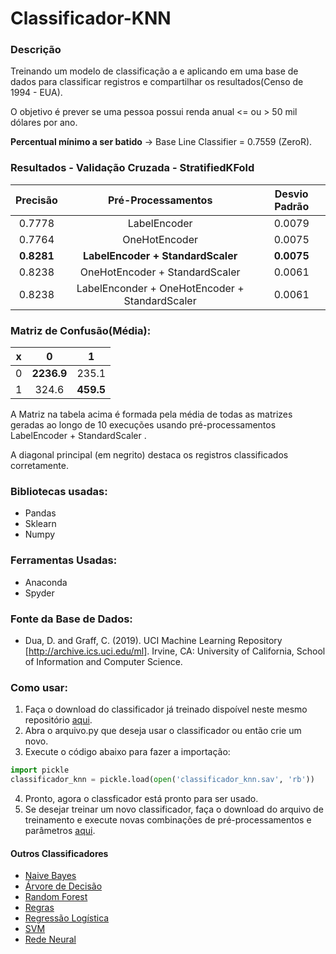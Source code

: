 # Classificador-KNN
### Descrição
Treinando um modelo de classificação a e aplicando em uma base de dados para classificar registros e compartilhar os resultados(Censo de 1994 - EUA).

O objetivo é prever se uma pessoa possui renda anual <= ou > 50 mil dólares por ano.

**Percentual mínimo a ser batido** -> Base Line Classifier = 0.7559 (ZeroR).

### Resultados - Validação Cruzada - StratifiedKFold
**Precisão** | **Pré-Processamentos** | **Desvio Padrão**
| :------: | :------: | :------: |
0.7778 | LabelEncoder | 0.0079
0.7764 | OneHotEncoder | 0.0075
**0.8281** | **LabelEncoder + StandardScaler** | **0.0075**
0.8238 | OneHotEncoder + StandardScaler | 0.0061
0.8238 | LabelEnconder + OneHotEncoder + StandardScaler | 0.0061

### Matriz de Confusão(Média):
x | **0** | **1**
| :------: | :------: | :------: |
0 | **2236.9** | 235.1
1 | 324.6 | **459.5**

A Matriz na tabela acima é formada pela média de todas as matrizes geradas ao longo de 10 execuções usando pré-processamentos LabelEncoder + StandardScaler .

A diagonal principal (em negrito) destaca os registros classificados corretamente.

### Bibliotecas usadas:
- Pandas
- Sklearn
- Numpy

### Ferramentas Usadas:
- Anaconda
- Spyder

### Fonte da Base de Dados: 
- Dua, D. and Graff, C. (2019). UCI Machine Learning Repository [http://archive.ics.uci.edu/ml]. Irvine, CA: University of California, School of Information and Computer Science.

### Como usar:
1. Faça o download do classificador já treinado dispoível neste mesmo repositório [aqui](https://github.com/juliomrodrigues/Classificador-KNN/blob/main/classificador_knn.sav).
2. Abra o arquivo.py que deseja usar o classificador ou então crie um novo.
3. Execute o código abaixo para fazer a importação:
~~~~python
import pickle
classificador_knn = pickle.load(open('classificador_knn.sav', 'rb'))
~~~~~
4. Pronto, agora o classficador está pronto para ser usado.
5. Se desejar treinar um novo classificador, faça o download do arquivo de treinamento e execute novas combinações de pré-processamentos e parâmetros [aqui](https://github.com/juliomrodrigues/Classificador-KNN/blob/main/treinamento_classificador_knn.py).

#### Outros Classificadores
- [Naive Bayes](https://github.com/juliomrodrigues/Classificador-Naive-Bayes)
- [Árvore de Decisão](https://github.com/juliomrodrigues/Arvore-de-Decisao)
- [Random Forest](https://github.com/juliomrodrigues/Random-Forest-Classificador)
- [Regras](https://github.com/juliomrodrigues/Classificador-Regras)
- [Regressão Logística](https://github.com/juliomrodrigues/Regressao-Logistica-Classificador)
- [SVM](https://github.com/juliomrodrigues/Classificador-SVM)
- [Rede Neural](https://github.com/juliomrodrigues/Classificador-Rede-Neural)
